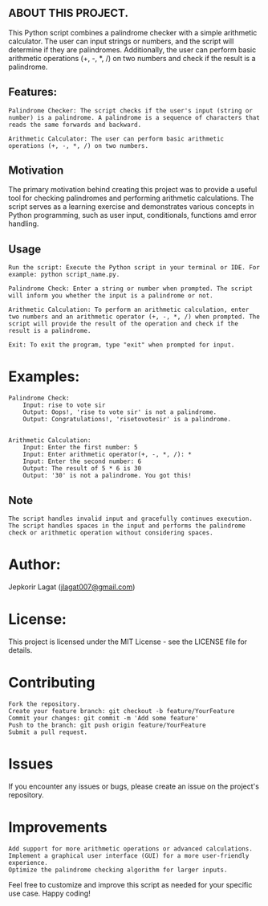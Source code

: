 ## ABOUT THIS PROJECT.
This Python script combines a palindrome checker with a simple arithmetic calculator. The user can input strings or numbers, and the script will determine if they are palindromes. Additionally, the user can perform basic arithmetic operations (+, -, *, /) on two numbers and check if the result is a palindrome. 

## Features:

    Palindrome Checker: The script checks if the user's input (string or number) is a palindrome. A palindrome is a sequence of characters that reads the same forwards and backward.

    Arithmetic Calculator: The user can perform basic arithmetic operations (+, -, *, /) on two numbers.

## Motivation
The primary motivation behind creating this project was to provide a useful tool for checking palindromes and performing arithmetic calculations. The script serves as a learning exercise and demonstrates various concepts in Python programming, such as user input, conditionals, functions amd error handling.

## Usage

    Run the script: Execute the Python script in your terminal or IDE. For example: python script_name.py.

    Palindrome Check: Enter a string or number when prompted. The script will inform you whether the input is a palindrome or not.

    Arithmetic Calculation: To perform an arithmetic calculation, enter two numbers and an arithmetic operator (+, -, *, /) when prompted. The script will provide the result of the operation and check if the result is a palindrome.

    Exit: To exit the program, type "exit" when prompted for input.

# Examples:

    Palindrome Check:
        Input: rise to vote sir
        Output: Oops!, 'rise to vote sir' is not a palindrome.
        Output: Congratulations!, 'risetovotesir' is a palindrome.
        

    Arithmetic Calculation:
        Input: Enter the first number: 5
        Input: Enter arithmetic operator(+, -, *, /): *
        Input: Enter the second number: 6
        Output: The result of 5 * 6 is 30
        Output: '30' is not a palindrome. You got this!

## Note

    The script handles invalid input and gracefully continues execution.
    The script handles spaces in the input and performs the palindrome check or arithmetic operation without considering spaces.

# Author:
Jepkorir Lagat (jlagat007@gmail.com)

# License:
This project is licensed under the MIT License - see the LICENSE file for details.

# Contributing

    Fork the repository.
    Create your feature branch: git checkout -b feature/YourFeature
    Commit your changes: git commit -m 'Add some feature'
    Push to the branch: git push origin feature/YourFeature
    Submit a pull request.

# Issues
If you encounter any issues or bugs, please create an issue on the project's repository.

# Improvements

    Add support for more arithmetic operations or advanced calculations.
    Implement a graphical user interface (GUI) for a more user-friendly experience.
    Optimize the palindrome checking algorithm for larger inputs.

Feel free to customize and improve this script as needed for your specific use case. Happy coding!
